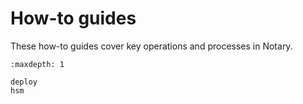 # How-to guides

These how-to guides cover key operations and processes in Notary.

```{toctree}
:maxdepth: 1

deploy
hsm
```
